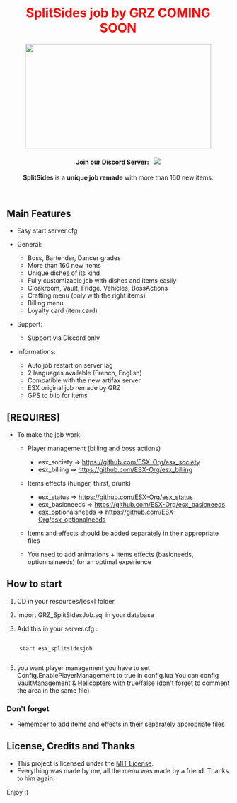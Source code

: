 <p align="center">
	<font color="red"><h1 align="center">
		SplitSides job by GRZ COMING SOON
	</h1></font>
	<p align="center">
		<img width="420" height="237" src="https://cdn.discordapp.com/attachments/672192669249961995/702795661619363930/SSWest-GTAV.jpg">
	</p>
	<h4 align="center">
		Join our Discord Server: &nbsp; <a href="https://discord.gg/ThNYDCQ"><img src="https://discordapp.com/api/guilds/577993482761928734/widget.png?style=shield"></img></a>
	</h4>
	<p align="center">
		<b>SplitSides</b> is a <b>unique job remade</b> with more than 160 new items.
	</p>
</p>

<br/>



## Main Features
- Easy start server.cfg
- General:
    - Boss, Bartender, Dancer grades
    - More than 160 new items
    - Unique dishes of its kind
    - Fully customizable job with dishes and items easily 
    - Cloakroom, Vault, Fridge, Vehicles, BossActions
    - Crafting menu (only with the right items)
    - Billing menu
    - Loyalty card (item card)

- Support:
	- Support via Discord only

- Informations:
	- Auto job restart on server lag
	- 2 languages available (French, English)
	- Compatible with the new artifax server 
	- ESX original job remade by GRZ
	- GPS to blip for items



## [REQUIRES]
- To make the job work:
    - Player management (billing and boss actions)
        - esx_society => https://github.com/ESX-Org/esx_society
        - esx_billing => https://github.com/ESX-Org/esx_billing

    - Items effects (hunger, thirst, drunk)
        - esx_status => https://github.com/ESX-Org/esx_status
        - esx_basicneeds => https://github.com/ESX-Org/esx_basicneeds
        - esx_optionalsneeds => https://github.com/ESX-Org/esx_optionalneeds

    - Items and effects should be added separately in their appropriate files
    - You need to add animations + items effects (basicneeds, optionnalneeds) for an optimal experience



## How to start 

<ol>
    <li>
        <p>CD in your resources/[esx] folder</P>
    </li>
    <li>
        <p>Import GRZ_SplitSidesJob.sql in your database</P>
    </li>
    <li>
        <p>Add this in your server.cfg :</P>
    </li>
</ol>
<pre>
    <code>
    start esx_splitsidesjob
    </code>
</pre>
<ol start="5">
    <li>
        <p>you want player management you have to set Config.EnablePlayerManagement to true in config.lua You can config VaultManagement & Helicopters with true/false (don't forget to comment the area in the same file)
        </P>
    </li>
</ol>



### Don't forget

 - Remember to add items and effects in their separately appropriate files



## License, Credits and Thanks

- This project is licensed under the [MIT License](https://github.com/tabarra/txAdmin/blob/master/LICENSE).
- Everything was made by me, all the menu was made by a friend. Thanks to him again.

Enjoy :)

